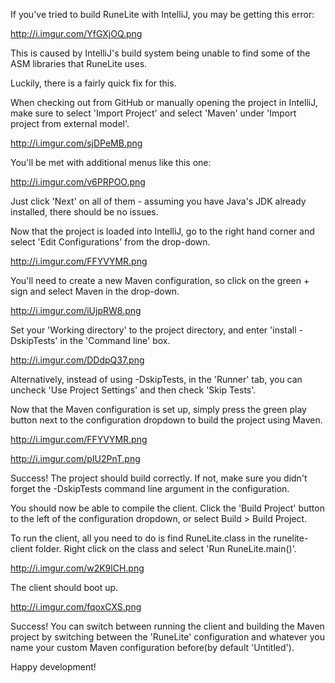 If you've tried to build RuneLite with IntelliJ, you may be getting this error:
 
 http://i.imgur.com/YfGXjOQ.png
 
 This is caused by IntelliJ's build system being unable to find some of the ASM libraries that RuneLite uses.
 
 Luckily, there is a fairly quick fix for this.
 
 When checking out from GitHub or manually opening the project in IntelliJ, make sure to select 'Import Project'
 and select 'Maven' under 'Import project from external model'.

http://i.imgur.com/sjDPeMB.png

 You'll be met with additional menus like this one:
 
 http://i.imgur.com/v6PRPOO.png
 
 Just click 'Next' on all of them - assuming you have Java's JDK already installed, there should be
 no issues.
 
 Now that the project is loaded into IntelliJ, go to the right hand corner and select 'Edit Configurations' 
 from the drop-down.
 
 http://i.imgur.com/FFYVYMR.png
 
 You'll need to create a new Maven configuration, so click on the green + sign and select Maven in the drop-down.
 
 http://i.imgur.com/iUjpRW8.png
 
 Set your 'Working directory' to the project directory, and enter 'install -DskipTests' in the 'Command line' box.
 
 http://i.imgur.com/DDdpQ37.png
 
  Alternatively, instead of using -DskipTests, in the 'Runner' tab, you can uncheck 'Use Project Settings' and then 
 check 'Skip Tests'.
 
 Now that the Maven configuration is set up, simply press the green play button next to the configuration dropdown to
 build the project using Maven.
 
 http://i.imgur.com/FFYVYMR.png
 
 http://i.imgur.com/pIU2PnT.png
 
 Success! The project should build correctly. If not, make sure you didn't forget the -DskipTests command line argument
 in the configuration.
 
 You should now be able to compile the client. Click the 'Build Project' button to the left of the configuration dropdown,
 or select Build > Build Project.
 
 To run the client, all you need to do is find RuneLite.class in the runelite-client folder. Right click on the class and
 select 'Run RuneLite.main()'.
 
 http://i.imgur.com/w2K9lCH.png
 
 The client should boot up.
 
 http://i.imgur.com/fqoxCXS.png
 
 Success! You can switch between running the client and building the Maven project by switching between the 'RuneLite' configuration
 and whatever you name your custom Maven configuration before(by default 'Untitled').
 
 Happy development!
 
 
 
 